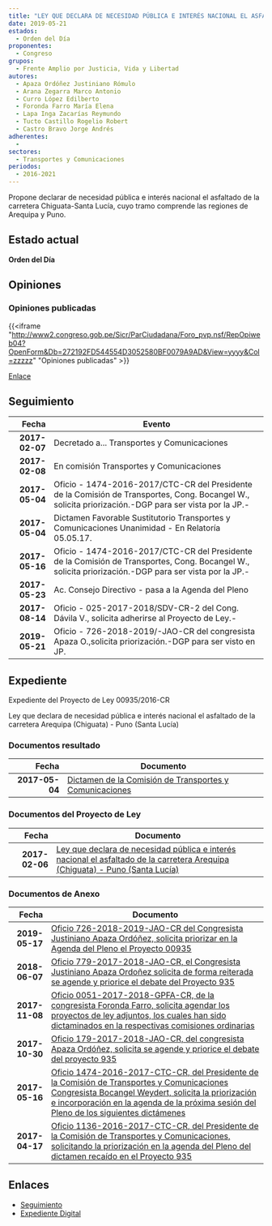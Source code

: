 ```yaml
---
title: "LEY QUE DECLARA DE NECESIDAD PÚBLICA E INTERÉS NACIONAL EL ASFALTADO DE LA CARRETERA AREQUIPA (CHIGUATA)-PUNO (SANTA LUCÍA)"
date: 2019-05-21
estados: 
  - Orden del Día
proponentes: 
  - Congreso
grupos: 
  - Frente Amplio por Justicia, Vida y Libertad
autores: 
  - Apaza Ordóñez Justiniano Rómulo
  - Arana Zegarra Marco Antonio
  - Curro López Edilberto
  - Foronda Farro María Elena
  - Lapa Inga Zacarías Reymundo
  - Tucto Castillo Rogelio Robert
  - Castro Bravo Jorge Andrés
adherentes: 
  - 
sectores: 
  - Transportes y Comunicaciones
periodos: 
  - 2016-2021
---
```


Propone declarar de necesidad pública e interés nacional el asfaltado de la carretera Chiguata-Santa Lucía, cuyo tramo comprende las regiones de Arequipa y Puno.


## Estado actual

**Orden del Día**

## Opiniones

### Opiniones publicadas

{{<iframe "http://www2.congreso.gob.pe/Sicr/ParCiudadana/Foro_pvp.nsf/RepOpiweb04?OpenForm&Db=272192FD544554D3052580BF0079A9AD&View=yyyy&Col=zzzzz" "Opiniones publicadas" >}}

[Enlace](http://www2.congreso.gob.pe/Sicr/ParCiudadana/Foro_pvp.nsf/RepOpiweb04?OpenForm&Db=272192FD544554D3052580BF0079A9AD&View=yyyy&Col=zzzzz)

## Seguimiento

| Fecha | Evento |
|------:|--------|
| **2017-02-07** | Decretado a... Transportes y Comunicaciones|
| **2017-02-08** | En comisión Transportes y Comunicaciones|
| **2017-05-04** | Oficio - 1474-2016-2017/CTC-CR del Presidente de la Comisión de Transportes, Cong. Bocangel W., solicita priorización.-DGP para ser vista por la JP.-|
| **2017-05-04** | Dictamen Favorable Sustitutorio Transportes y Comunicaciones Unanimidad - En Relatoría 05.05.17.|
| **2017-05-16** | Oficio - 1474-2016-2017/CTC-CR del Presidente de la Comisión de Transportes, Cong. Bocangel W., solicita priorización.-DGP para ser vista por la JP.-|
| **2017-05-23** | Ac. Consejo Directivo - pasa a la Agenda del Pleno|
| **2017-08-14** | Oficio - 025-2017-2018/SDV-CR-2 del Cong. Dávila V., solicita adherirse al Proyecto de Ley.-|
| **2019-05-21** | Oficio - 726-2018-2019/-JAO-CR del congresista Apaza O.,solicita priorización.-DGP para ser visto en JP.|


## Expediente

Expediente del Proyecto de Ley 00935/2016-CR

Ley que declara de necesidad pública e interés nacional el asfaltado de la carretera Arequipa (Chiguata) - Puno (Santa Lucía)


### Documentos resultado

| Fecha | Documento |
|------:|--------|
| **2017-05-04** | [Dictamen de la Comisión de Transportes y Comunicaciones](http://www.leyes.congreso.gob.pe/Documentos/2016_2021/Dictamenes/Proyectos_de_Ley/00935DC23MAY20170504.pdf) |

### Documentos del Proyecto de Ley

| Fecha | Documento |
|------:|--------|
| **2017-02-06** | [Ley que declara de necesidad pública e interés nacional el asfaltado de la carretera Arequipa (Chiguata) - Puno (Santa Lucía)](http://www.leyes.congreso.gob.pe/Documentos/2016_2021/Proyectos_de_Ley_y_de_Resoluciones_Legislativas/PL0093520170206..pdf) |

### Documentos de Anexo

| Fecha | Documento |
|------:|--------|
| **2019-05-17** | [Oficio 726-2018-2019-JAO-CR del Congresista Justiniano Apaza Ordóñez, solicita priorizar en la Agenda del Pleno el Proyecto 00935](http://www.leyes.congreso.gob.pe/Documentos/2016_2021/Oficios/Congresistas/OFICIO-726-2018-2019-JAO-CR.pdf) |
| **2018-06-07** | [Oficio 779-2017-2018-JAO-CR, el Congresista Justiniano Apaza Ordoñez solicita de forma reiterada se agende y priorice el debate del Proyecto 935](http://www.leyes.congreso.gob.pe/Documentos/2016_2021/Oficios/Congresistas/OFICIO-779-2017-2018-JAO-CR.pdf) |
| **2017-11-08** | [Oficio 0051-2017-2018-GPFA-CR, de la congresista Foronda Farro, solicita agendar los proyectos de ley adjuntos, los cuales han sido dictaminados en la respectivas comisiones ordinarias](http://www.leyes.congreso.gob.pe/Documentos/2016_2021/Oficios/Grupos_Parlamentarios/OFICIO-0051-2017-2018-GPFA-CR.pdf) |
| **2017-10-30** | [Oficio 179-2017-2018-JAO-CR, del congresista Apaza Ordóñez, solicita se agende y priorice el debate del proyecto 935](http://www.leyes.congreso.gob.pe/Documentos/2016_2021/Oficios/Congresistas/OFICIO-179-2017-2018-JAO-CR.pdf) |
| **2017-05-16** | [Oficio 1474-2016-2017-CTC-CR, del Presidente de la Comisión de Transportes y Comunicaciones Congresista Bocangel Weydert, solicita la priorización e incorporación en la agenda de la próxima sesión del Pleno de los siguientes dictámenes](http://www.leyes.congreso.gob.pe/Documentos/2016_2021/Oficios/Comisiones_Ordinarias/OFICIO-1474-2016-2017-CTC-CR.pdf) |
| **2017-04-17** | [Oficio 1136-2016-2017-CTC-CR, del Presidente de la Comisión de Transportes y Comunicaciones, solicitando la priorización en la agenda del Pleno del dictamen recaído en el Proyecto 935](http://www.leyes.congreso.gob.pe/Documentos/2016_2021/Oficios/Comisiones_Ordinarias/OFICIO-1136-2016-2017-CTC-CR.pdf) |

## Enlaces 

- [Seguimiento](http://www2.congreso.gob.pe/Sicr/TraDocEstProc/CLProLey2016.nsf/f7fff46988ca05b1052578e100829cc7/ace6b9ed1c4d864d052580bf00793b50?OpenDocument)
- [Expediente Digital](http://www2.congreso.gob.pehttp://www2.congreso.gob.pe/Sicr/TraDocEstProc/CLProLey2016.nsf/f7fff46988ca05b1052578e100829cc7/ace6b9ed1c4d864d052580bf00793b50?OpenDocument&Click=05257FB7005EB655.eb71d0cf91d8294e05256cdf006b5706/$Body/0.1C6C)
